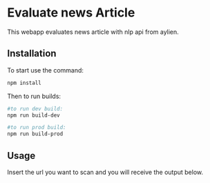 # Evaluate news Article

This webapp evaluates news article with nlp api from aylien.

## Installation

To start use the command:

```bash
npm install
```

Then to run builds:
```bash
#to run dev build:
npm run build-dev

#to run prod build:
npm run build-prod
```

## Usage

Insert the url you want to scan and you will receive the output below.

